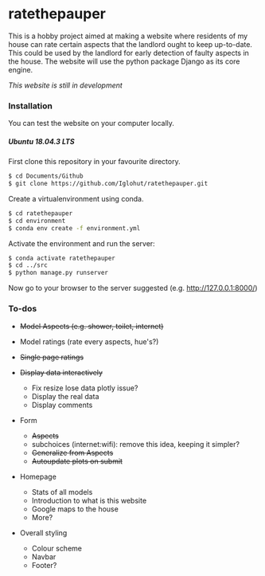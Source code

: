 # ratethepauper
This is a hobby project aimed at making a website where residents of my house can rate certain aspects that the landlord ought to keep up-to-date. This could be used by the landlord for early detection of faulty aspects in the house. The website will use the python package Django as its core engine. 

*This website is still in development*

### Installation
You can test the website on your computer locally. 
##### Ubuntu 18.04.3 LTS

First clone this repository in your favourite directory. 
```sh
$ cd Documents/Github
$ git clone https://github.com/Iglohut/ratethepauper.git
```

Create a virtualenvironment using conda.
```sh
$ cd ratethepauper
$ cd environment
$ conda env create -f environment.yml
```
Activate the environment and run the server:
```sh
$ conda activate ratethepauper
$ cd ../src
$ python manage.py runserver
```
Now go to your browser to the server suggested (e.g. http://127.0.0.1:8000/)

### To-dos
* ~~Model Aspects (e.g. shower, toilet, internet)~~
* Model ratings (rate every aspects, hue's?)
* ~~Single page ratings~~
* ~~Display data interactively~~
	* Fix resize lose data plotly issue?
	* Display the real data
	* Display comments

* Form
	* ~~Aspects~~
	* subchoices (internet:wifi): remove this idea, keeping it simpler?
	* ~~Generalize from Aspects~~
	* ~~Autoupdate plots on submit~~

* Homepage
    * Stats of all models
	* Introduction to what is this website
	* Google maps to the house
	* More?

* Overall styling
	* Colour scheme
	* Navbar
	* Footer?

